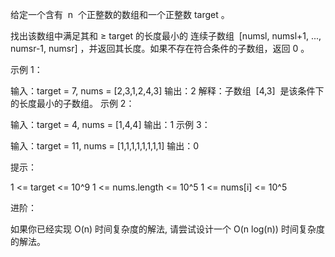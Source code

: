 给定一个含有  n  个正整数的数组和一个正整数 target 。

找出该数组中满足其和 ≥ target 的长度最小的 连续子数组  [numsl, numsl+1, ..., numsr-1, numsr] ，并返回其长度。如果不存在符合条件的子数组，返回 0 。



示例 1：

输入：target = 7, nums = [2,3,1,2,4,3]
输出：2
解释：子数组  [4,3]  是该条件下的长度最小的子数组。
示例 2：

输入：target = 4, nums = [1,4,4]
输出：1
示例 3：

输入：target = 11, nums = [1,1,1,1,1,1,1,1]
输出：0



提示：

1 <= target <= 10^9
1 <= nums.length <= 10^5
1 <= nums[i] <= 10^5



进阶：

如果你已经实现 O(n) 时间复杂度的解法, 请尝试设计一个 O(n log(n)) 时间复杂度的解法。
